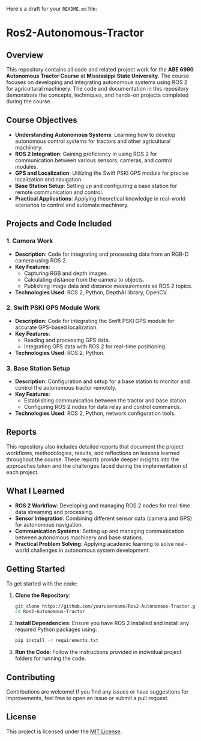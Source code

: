 Here's a draft for your `README.md` file:
# Ros2-Autonomous-Tractor

## Overview
This repository contains all code and related project work for the **ABE 6990 Autonomous Tractor Course** at **Mississippi State University**. The course focuses on developing and integrating autonomous systems using ROS 2 for agricultural machinery. The code and documentation in this repository demonstrate the concepts, techniques, and hands-on projects completed during the course.

## Course Objectives
- **Understanding Autonomous Systems**: Learning how to develop autonomous control systems for tractors and other agricultural machinery.
- **ROS 2 Integration**: Gaining proficiency in using ROS 2 for communication between various sensors, cameras, and control modules.
- **GPS and Localization**: Utilizing the Swift PSKI GPS module for precise localization and navigation.
- **Base Station Setup**: Setting up and configuring a base station for remote communication and control.
- **Practical Applications**: Applying theoretical knowledge in real-world scenarios to control and automate machinery.

## Projects and Code Included
### 1. **Camera Work**
- **Description**: Code for integrating and processing data from an RGB-D camera using ROS 2.
- **Key Features**:
  - Capturing RGB and depth images.
  - Calculating distance from the camera to objects.
  - Publishing image data and distance measurements as ROS 2 topics.
- **Technologies Used**: ROS 2, Python, DepthAI library, OpenCV.

### 2. **Swift PSKI GPS Module Work**
- **Description**: Code for integrating the Swift PSKI GPS module for accurate GPS-based localization.
- **Key Features**:
  - Reading and processing GPS data.
  - Integrating GPS data with ROS 2 for real-time positioning.
- **Technologies Used**: ROS 2, Python.

### 3. **Base Station Setup**
- **Description**: Configuration and setup for a base station to monitor and control the autonomous tractor remotely.
- **Key Features**:
  - Establishing communication between the tractor and base station.
  - Configuring ROS 2 nodes for data relay and control commands.
- **Technologies Used**: ROS 2, Python, network configuration tools.

## Reports
This repository also includes detailed reports that document the project workflows, methodologies, results, and reflections on lessons learned throughout the course. These reports provide deeper insights into the approaches taken and the challenges faced during the implementation of each project.

## What I Learned
- **ROS 2 Workflow**: Developing and managing ROS 2 nodes for real-time data streaming and processing.
- **Sensor Integration**: Combining different sensor data (camera and GPS) for autonomous navigation.
- **Communication Systems**: Setting up and managing communication between autonomous machinery and base stations.
- **Practical Problem Solving**: Applying academic learning to solve real-world challenges in autonomous system development.

## Getting Started
To get started with the code:
1. **Clone the Repository**:
   ```bash
   git clone https://github.com/yourusername/Ros2-Autonomous-Tractor.git
   cd Ros2-Autonomous-Tractor
   ```
2. **Install Dependencies**:
   Ensure you have ROS 2 installed and install any required Python packages using:
   ```bash
   pip install -r requirements.txt
   ```
3. **Run the Code**:
   Follow the instructions provided in individual project folders for running the code.

## Contributing
Contributions are welcome! If you find any issues or have suggestions for improvements, feel free to open an issue or submit a pull request.

## License
This project is licensed under the [MIT License](LICENSE).